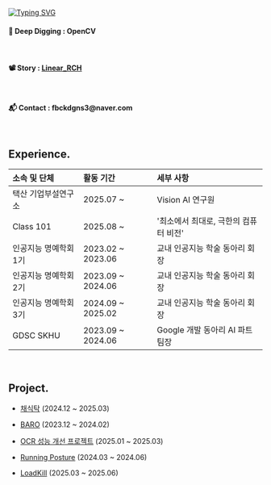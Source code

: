 <a href="https://git.io/typing-svg"><img src="https://readme-typing-svg.herokuapp.com?font=Jua&size=24&pause=1000&color=FF5722&width=455&height=55&lines=Vision+AI+%EC%97%B0%EA%B5%AC%EC%9B%90+%EB%A5%98%EC%B0%BD%ED%9B%88%EC%9E%85%EB%8B%88%EB%8B%A4." alt="Typing SVG" /></a>

<h4><strong>🔨 Deep Digging : OpenCV </strong></h4>

</br>

<h4><strong>📽 Story : <a href="https://velog.io/@fbckdgns3">Linear_RCH</a></strong></h4>

</br>

<h4><strong>📬 Contact : </strong><span>fbckdgns3@naver.com</span></h4>

</br>

## Experience.

|소속 및 단체|활동 기간|세부 사항|
|:---|:---|:---|
|택산 기업부설연구소|2025.07 ~|Vision AI 연구원|
|Class 101|2025.08 ~|'최소에서 최대로, 극한의 컴퓨터 비전'|
|인공지능 명예학회 1기|2023.02 ~ 2023.06|교내 인공지능 학술 동아리 회장|
|인공지능 명예학회 2기|2023.09 ~ 2024.06|교내 인공지능 학술 동아리 회장|
|인공지능 명예학회 3기|2024.09 ~ 2025.02|교내 인공지능 학술 동아리 회장|
|GDSC SKHU|2023.09 ~ 2024.06|Google 개발 동아리 AI 파트 팀장|

</br>

## Project.

- [채식탁](https://github.com/chaesiktak) (2024.12 ~ 2025.03)

- [BARO](https://github.com/ProjectBARO) (2023.12 ~ 2024.02)

- [OCR 성능 개선 프로젝트](https://github.com/Ryuchanghoon/Improve-OCR-Quality) (2025.01 ~ 2025.03)

- [Running Posture](https://github.com/Ryuchanghoon/correct_running_pose_Project) (2024.03 ~ 2024.06)

- [LoadKill](https://github.com/LoadKill) (2025.03 ~ 2025.06)
